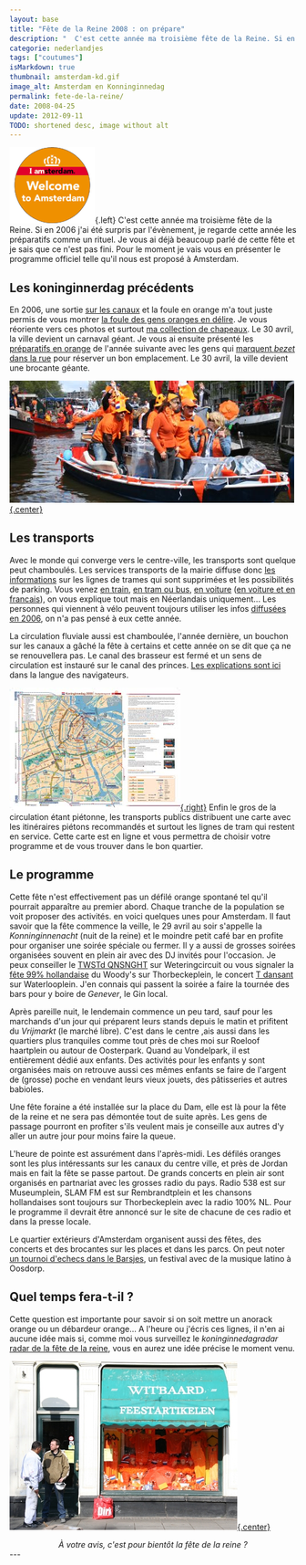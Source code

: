 ```yaml
---
layout: base
title: "Fête de la Reine 2008 : on prépare"
description: "  C'est cette année ma troisième fête de la Reine. Si en 2006 j'ai été surpris par l'évènement, je regarde cette année les préparatifs comme un rituel."
categorie: nederlandjes
tags: ["coutumes"]
isMarkdown: true
thumbnail: amsterdam-kd.gif
image_alt: Amsterdam en Konninginnedag
permalink: fete-de-la-reine/
date: 2008-04-25
update: 2012-09-11
TODO: shortened desc, image without alt
---
```


![Amsterdam en Konninginnedag](amsterdam-kd.gif){.left}
C'est cette année ma troisième fête de la Reine. Si en 2006 j'ai été surpris par l'évènement, je regarde cette année les préparatifs comme un rituel. Je vous ai déjà beaucoup parlé de cette fête et je sais que ce n'est pas fini. Pour le moment je vais vous en présenter le programme officiel telle qu'il nous est proposé à Amsterdam.

## Les koninginnerdag précédents

En 2006, une sortie [sur les canaux](/pas-de-fete-du-travail) et la foule en orange m'a tout juste permis de vous montrer [la foule des gens oranges en délire](/koninginnedag). Je vous réoriente vers ces photos et surtout [ma collection de chapeaux](/hoeden). Le 30 avril, la ville devient un carnaval géant. Je vous ai ensuite présenté les [préparatifs en orange](/preparatifs-oranges) de l'année suivante avec les gens qui [marquent *bezet* dans la rue](/nouveau-mot-bezet) pour réserver un bon emplacement. Le 30 avril, la ville devient une brocante géante.

[![plein de fous en orange sur un bateau](panorange-07-500.jpg){.center}](/pas-de-fete-du-travail)

## Les transports

Avec le monde qui converge vers le centre-ville, les transports sont quelque peut chamboulés. Les services transports de la mairie diffuse donc [les informations](http://www.bereikbaar.amsterdam.nl/live/main.asp?name=nieuws&item_id=NL_AMS_IVV_100000000744) sur les lignes de trames qui sont supprimées et les possibilités de parking. Vous venez [en train](http://www.bereikbaar.amsterdam.nl/live/main.asp?action=display_data&name=nieuws&item_id=NL_AMS_IVV_100000000745), [en tram ou bus](http://www.bereikbaar.amsterdam.nl/live/main.asp?action=display_data&name=nieuws&item_id=NL_AMS_IVV_100000000746), [en voiture](http://www.bereikbaar.amsterdam.nl/live/main.asp?action=display_data&name=nieuws&item_id=NL_AMS_IVV_100000000747) ([en voiture et en francais](/pour-ceux-qui-viennent-nous-voir-en-voiture)), on vous explique tout mais en Néerlandais uniquement... Les personnes qui viennent à vélo peuvent toujours utiliser les infos [diffusées en 2006](http://www.noordzuidlijn.amsterdam.nl/live/main.asp?action=display_data&name=nieuws&item_id=NL_AMS_IVV_100000000255), on n'a pas pensé à eux cette année.

La circulation fluviale aussi est chamboulée, l'année dernière, un bouchon sur les canaux a gâché la fête à certains et cette année on se dit que ça ne se renouvellera pas. Le canal des brasseur est fermé et un sens de circulation est instauré sur le canal des princes. [Les explications sont ici](http://www.bba.amsterdam.nl/alle_nieuwsberichten/nieuws_pleziervaart/aangepaste) dans la langue des navigateurs.

[![](kdag08_kaartzijdje.jpg){.right}](http://blog.re/me-in-amsterdam/files/data/koninginedag2008_kaartzijde.jpg) Enfin le gros de la circulation étant piétonne, les transports publics distribuent une carte avec les itinéraires piétons recommandés et surtout les lignes de tram qui restent en service. Cette carte est en ligne et vous permettra de choisir votre programme et de vous trouver dans le bon quartier.


## Le programme

Cette fête n'est effectivement pas un défilé orange spontané tel qu'il pourrait apparaître au premier abord. Chaque tranche de la population se voit proposer des activités. en voici quelques unes pour Amsterdam. Il faut savoir que la fête commence la veille, le 29 avril au soir s'appelle la *Konninginnenacht* (nuit de la reine) et le moindre petit café bar en profite pour organiser une soirée spéciale ou fermer. Il y a aussi de grosses soirées organisées souvent en plein air avec des DJ invités pour l'occasion. Je peux conseiller le [TWSTd QNSNGHT](http://twstd.nl/?p=agenda&s=item&ID=328) sur Weteringcircuit ou vous signaler la [fête 99% hollandaise](http://www.woodys.nl/) du Woody's sur Thorbeckeplein, le concert [T dansant](http://www.tdansant.nl/) sur Waterlooplein. J'en connais qui passent la soirée a faire la tournée des bars pour y boire de *Genever*, le Gin local.

Après pareille nuit, le lendemain commence un peu tard, sauf pour les marchands d'un jour qui préparent leurs stands depuis le matin et prifitent du *Vrijmarkt* (le marché libre). C'est dans le centre ,ais aussi dans les quartiers plus tranquiles comme tout près de ches moi sur Roeloof haartplein ou autour de Oosterpark. Quand au Vondelpark, il est entièrement dédié aux enfants. Des activités pour les enfants y sont organisées mais on retrouve aussi ces mêmes enfants se faire de l'argent de (grosse) poche en vendant leurs vieux jouets, des pâtisseries et autres babioles.

Une fête foraine a été installée sur la place du Dam, elle est là pour la fête de la reine et ne sera pas démontée tout de suite après. Les gens de passage pourront en profiter s'ils veulent mais je conseille aux autres d'y aller un autre jour pour moins faire la queue.

L'heure de pointe est assurément dans l'après-midi. Les défilés oranges sont les plus intéressants sur les canaux du centre ville, et près de Jordan mais en fait la fête se passe partout. De grands concerts en plein air sont organisés en partnariat avec les grosses radio du pays. Radio 538 est sur Museumplein, SLAM FM est sur Rembrandtplein et les chansons hollandaises sont toujours sur Thorbeckeplein avec la radio 100% NL. Pour le programme il devrait être annoncé sur le site de chacune de ces radio et dans la presse locale.

Le quartier extérieurs d'Amsterdam organisent aussi des fêtes, des concerts et des brocantes sur les places et dans les parcs. On peut noter [un tournoi d'echecs dans le Barsjes](http://www.hetprobleem.nl/joomla/index.php?option=com_content&task=view&id=137&Itemid=1), un festival avec de la musique latino à Oosdorp.



## Quel temps fera-t-il ?

Cette question est importante pour savoir si on soit mettre un anorack orange ou un débardeur orange... A l'heure ou j'écris ces lignes, il n'en ai aucune idée mais si, comme moi vous surveillez le *koninginnedagradar* [radar de la fête de la reine](http://www.koninginnedagradar.nl/?id=18), vous en aurez une idée précise le moment venu.

[![Oranje Feestartikelen](feestartikelen_7638-orange400.jpg){.center}](http://www.flickr.com/photos/13274211@N00/2454265946/)
<!-- HTML -->
<div align=center><i>À votre avis, c'est pour bientôt la fête de la reine ?</i></div>
<!-- / HTML -->
---
<!-- post notes:
http://kunst-en-cultuur.infonu.nl/feestdagen/4099-koninginnedag-programma-amsterdam-2008.html 
http://www.amsterdam.nl/?ActItmIdt=122749 
http://www.amsterdamtourist.nl/en/home/events/article/xp/content_artikel.Eventsalg+-+75QueensDay2008/default.aspx 
 
2006
http://www.noordzuidlijn.amsterdam.nl/live/bijlagen/bereikbaaramsterdam/figuren/uk/nieuws/plattegrond_kaart.pdf
--->
